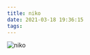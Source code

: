 ```yaml
---
title: niko
date: 2021-03-18 19:36:15
tags:
---
```


![niko](https://aamuqiao.oss-cn-beijing.aliyuncs.com/uPic/niko.jpeg)